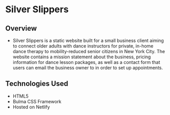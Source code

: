# Silver Slippers

## Overview

* Silver Slippers is a static website built for a small business client aiming to connect older adults with dance instructors for private, in-home dance therapy to mobility-reduced senior citizens in New York City. The website contains a mission statement about the business, pricing information for dance lesson packages, as well as a contact form that users can email the business owner to in order to set up appointments.

## Technologies Used

* HTML5
* Bulma CSS Framework
* Hosted on Netlify

